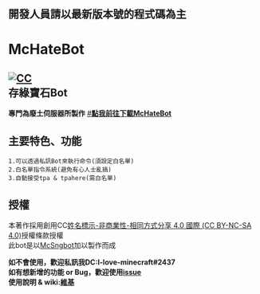 ## 開發人員請以最新版本號的程式碼為主
# McHateBot
<a href="https://creativecommons.org/licenses/by-nc-sa/4.0/" rel="nofollow"><img src="https://camo.githubusercontent.com/72437363a2c150e50c5c090c5ec0dfde31ce3a28c8a092f638509882b56ceb4e/68747470733a2f2f692e6372656174697665636f6d6d6f6e732e6f72672f6c2f62792d6e632d73612f342e302f38307831352e706e67" alt="CC" data-canonical-src="https://i.creativecommons.org/l/by-nc-sa/4.0/80x15.png" style="max-width: 100%;"></a><br>
存綠寶石Bot
---------------------------------------------------
**專門為廢土伺服器所製作**
[#**點我前往下載McHateBot**](https://github.com/Forever-Hate/McHateBot/releases)<br>
## 主要特色、功能
```  
1.可以透過私訊Bot來執行命令(須設定白名單)  
2.白名單指令系統(避免有心人士亂搞)  
3.自動接受tpa & tpahere(需白名單)
```
## 授權
本著作採用創用CC[姓名標示-非商業性-相同方式分享 4.0 國際 (CC BY-NC-SA 4.0)](https://creativecommons.org/licenses/by-nc-sa/4.0/deed.zh_TW)授權條款授權<br>
此bot是以[McSngbot](https://github.com/SiongSng/McSngbot)加以製作而成

**如不會使用，歡迎私訊我DC:I-love-minecraft#2437**<br>
**如有想新增的功能 or Bug，歡迎使用[issue](https://github.com/Forever-Hate/McHateBot/issues)**<br>
**使用說明 & wiki:[維基](https://github.com/Forever-Hate/McHateBot/wiki)**





